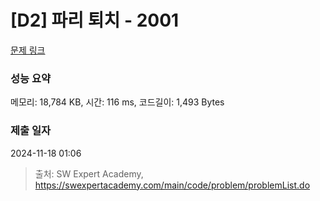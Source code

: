 # [D2] 파리 퇴치 - 2001 

[문제 링크](https://swexpertacademy.com/main/code/problem/problemDetail.do?contestProbId=AV5PzOCKAigDFAUq) 

### 성능 요약

메모리: 18,784 KB, 시간: 116 ms, 코드길이: 1,493 Bytes

### 제출 일자

2024-11-18 01:06



> 출처: SW Expert Academy, https://swexpertacademy.com/main/code/problem/problemList.do